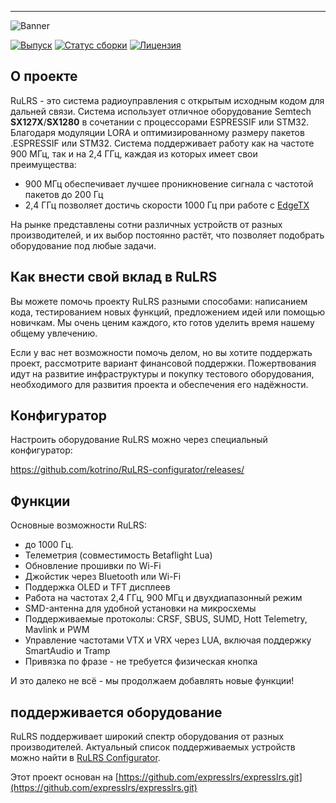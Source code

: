 
---

![Banner](https://github.com/kotrino/RuLRS-core/blob/main/img/banner.png?raw=true)

[![Выпуск](https://img.shields.io/github/v/release/kotrino/RuLRS?style=flat-square)](https://github.com/kotrino/RuLRS/releases)
[![Статус сборки](https://img.shields.io/github/actions/workflow/status/kotrino/RuLRS/build.yml?logo=github&style=flat-square)](https://github.com/kotrino/RuLRS/actions)
[![Лицензия](https://img.shields.io/github/license/kotrino/RuLRS?style=flat-square)](https://github.com/kotrino/RuLRS/blob/main/license)

## О проекте

RuLRS - это система радиоуправления с открытым исходным кодом для дальней связи.
Система использует отличное оборудование Semtech **SX127X**/**SX1280** в сочетании с процессорами ESPRESSIF или STM32. Благодаря модуляции LORA и оптимизированному размеру пакетов .ESPRESSIF или STM32.
Система поддерживает работу как на частоте 900 МГц, так и на 2,4 ГГц, каждая из которых имеет свои преимущества:
- 900 МГц обеспечивает лучшее проникновение сигнала с частотой пакетов до 200 Гц
- 2,4 ГГц позволяет достичь скорости 1000 Гц при работе с [EdgeTX](http://edgetx.org/)

На рынке представлены сотни различных устройств от разных производителей, и их выбор постоянно растёт, что позволяет подобрать оборудование под любые задачи.

## Как внести свой вклад в RuLRS
Вы можете помочь проекту RuLRS разными способами: написанием кода, тестированием новых функций, предложением идей или помощью новичкам. Мы очень ценим каждого, кто готов уделить время нашему общему увлечению.

Если у вас нет возможности помочь делом, но вы хотите поддержать проект, рассмотрите вариант финансовой поддержки. Пожертвования идут на развитие инфраструктуры и покупку тестового оборудования, необходимого для развития проекта и обеспечения его надёжности.

<!--
[! [Legion](https://img.shields.io/)(???https://legion.ru???)

## сайт
Для общей информации о проекте обратитесь к нашим руководствам на веб -сайте] () и нашем [FAQ] ()

-->

## Конфигуратор
Настроить оборудование RuLRS можно через специальный конфигуратор:

https://github.com/kotrino/RuLRS-configurator/releases/
<!--
## Сообщество

## Телеграмм бот
для общения с разработчиками и поддержки вы можете использовать [@RuLRS_bot](https://t.me/RuLRS_bot)
-->
## Функции

Основные возможности RuLRS:

- до 1000 Гц.
- Телеметрия (совместимость Betaflight Lua)
- Обновление прошивки по Wi-Fi
- Джойстик через Bluetooth или Wi-Fi
- Поддержка OLED и TFT дисплеев
- Работа на частотах 2,4 ГГц, 900 МГц и двухдиапазонный режим
- SMD-антенна для удобной установки на микросхемы
- Поддерживаемые протоколы: CRSF, SBUS, SUMD, Hott Telemetry, Mavlink и PWM
- Управление частотами VTX и VRX через LUA, включая поддержку SmartAudio и Tramp
- Привязка по фразе - не требуется физическая кнопка

И это далеко не всё - мы продолжаем добавлять новые функции!

## поддерживается оборудование

RuLRS поддерживает широкий спектр оборудования от разных производителей. Актуальный список поддерживаемых устройств можно найти в [RuLRS Configurator](https://github.com/kotrino/RuLRS-configurator/releases/).

<!--
Подробное руководство по выбору оборудования доступно на странице [Hardware Selection]() нашего сайта. Мы разрабатываем специализированное оборудование и можем гарантировать поддержку только для совместимых устройств.

## Разработчикам

Если вы разработчик и хотите внести свой вклад в проект, присоединяйтесь к нашему [Discord]() для обсуждения багов и проблем. Также можно просмотреть текущие задачи в [GitHub Issues](https://github.com/kotrino/RuLRS/issues). Лучший способ помочь - создать Pull Request в репозитории GitHub.

![](https://github.com/kotrino/RuLRS-configurator/blob/main/img/community.png?raw=true)
-->

Этот проект основан на [https://github.com/expresslrs/expresslrs.git](https://github.com/expresslrs/expresslrs.git)
